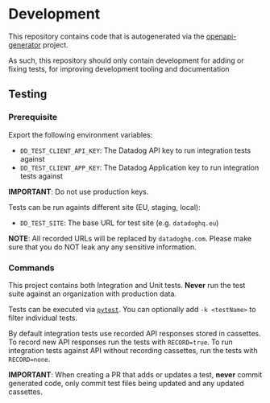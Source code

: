 # Development

This repository contains code that is autogenerated via the
[openapi-generator](https://github.com/OpenAPITools/openapi-generator/tree/master/modules/openapi-generator/src/main/resources/python) project.

As such, this repository should only contain development for adding or fixing tests, for improving development tooling and documentation

## Testing

### Prerequisite

Export the following environment variables:
* `DD_TEST_CLIENT_API_KEY`: The Datadog API key to run integration tests against
* `DD_TEST_CLIENT_APP_KEY`: The Datadog Application key to run integration tests against

**IMPORTANT**: Do not use production keys.

Tests can be run againts different site (EU, staging, local):
* `DD_TEST_SITE`: The base URL for test site (e.g. `datadoghq.eu`)

**NOTE**: All recorded URLs will be replaced by `datadoghq.com`. Please make sure that you do NOT leak any
any sensitive information.

### Commands

This project contains both Integration and Unit tests.
__Never__ run the test suite against an organization with production data.

Tests can be executed via [`pytest`](https://pytest.org).
You can optionally add `-k <testName>` to filter individual tests.

By default integration tests use recorded API responses stored in cassettes. To record new API responses run the tests with `RECORD=true`. To run integration tests against API without recording cassettes, run the tests with `RECORD=none`.

**IMPORTANT**:
When creating a PR that adds or updates a test, __never__ commit
generated code, only commit test files being updated and any updated cassettes.
